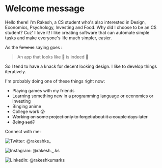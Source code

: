 # Welcome message

Hello there! I'm Rakesh, a CS student who's also interested in Design, Economics, Psychology, Investing and Food. Why did I choose to be an CS student? Cuz' I love it! I like creating software that can automate simple tasks and make everyone's life much simpler, easier. 

As the ~~famous~~ saying goes :

> An app that looks like 💩 is indeed 💩

So I tend to have a knack for decent looking design. I like to develop things iteratively. 

I'm probably doing one of these things right now:

- Playing games with my friends
- Learning something new in a programming language or economics or investing
- Binging anime
- College work 😵
- ~~Working on some project only to forget about it a couple days later~~
- ~~Being sad?~~



Connect with me:

<a href="https://twitter.com/rakeshks_" style="text-decoration: none;" target="_blank"><img src="https://img.icons8.com/dusk/24/000000/twitter.png" alt="Twitter"/>: @rakeshks_</a>

<a href="https://www.instagram.com/rakesh._.ks/" style="text-decoration: none;" target="_blank"><img src="https://img.icons8.com/dusk/24/000000/instagram-new.png" alt="Instagram"/>: @rakesh._.ks</a>

<a href="https://www.linkedin.com/in/rakeshkumarks/" style="text-decoration: none;" target="_blank"><img src="https://img.icons8.com/dusk/24/000000/linkedin.png" alt="LinkedIn"/>: @rakeshkumarks</a>

